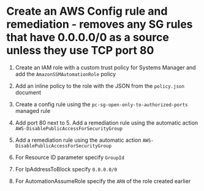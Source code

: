 # Create an AWS Config rule and remediation - removes any SG rules that have 0.0.0.0/0 as a source unless they use TCP port 80

1. Create an IAM role with a custom trust policy for Systems Manager and add the `AmazonSSMAutomationRole` policy

2. Add an inline policy to the role with the JSON from the `policy.json` document

3. Create a config rule using the `pc-sg-open-only-to-authorized-ports` managed rule

4. Add port 80 next to 5. Add a remediation rule using the automatic action `AWS-DisablePublicAccessForSecurityGroup`

5. Add a remediation rule using the automatic action `AWS-DisablePublicAccessForSecurityGroup`

6. For Resource ID parameter specify `GroupId`

7. For IpAddressToBlock specify `0.0.0.0/0`

8. For AutomationAssumeRole specify the `ARN` of the role created earlier